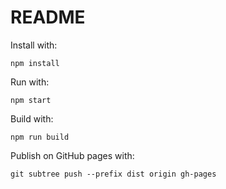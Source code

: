 # README

Install with:

`npm install`

Run with:

`npm start`

Build with:

`npm run build`

Publish on GitHub pages with:

`git subtree push --prefix dist origin gh-pages`